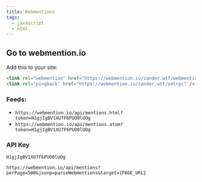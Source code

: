 ```yaml
---
title: Webmentions
tags:
  - javascript
  - html
---
```


## Go to webmention.io

Add this to your site:

```html
<link rel="webmention" href="https://webmention.io/zander.wtf/webmention" />
<link rel="pingback" href="https://webmention.io/zander.wtf/xmlrpc" />
```

### Feeds:

- `https://webmention.io/api/mentions.html?token=H1gjIgBV1XU7F6PUO0lUOg`
- `https://webmention.io/api/mentions.atom?token=H1gjIgBV1XU7F6PUO0lUOg`

### API Key

```
H1gjIgBV1XU7F6PUO0lUOg
```

```
https://webmention.io/api/mentions?perPage=500&jsonp=parseWebmentions&target={PAGE_URL}
```
